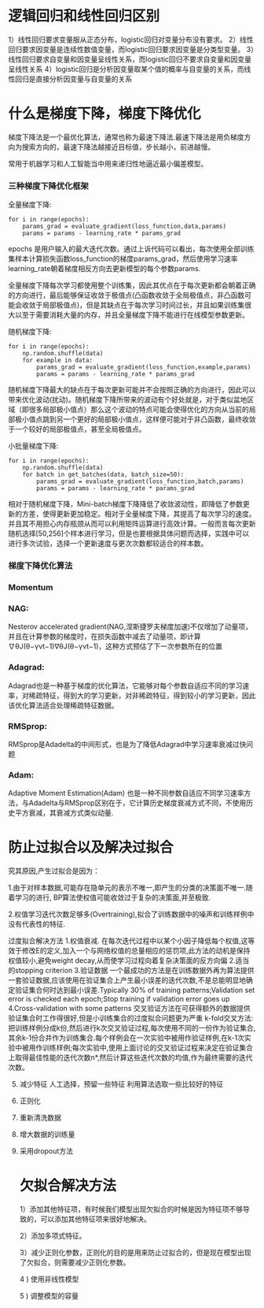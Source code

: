 # 逻辑回归和线性回归区别

1）线性回归要求变量服从正态分布，logistic回归对变量分布没有要求。 
2）线性回归要求因变量是连续性数值变量，而logistic回归要求因变量是分类型变量。 
3）线性回归要求自变量和因变量呈线性关系，而logistic回归不要求自变量和因变量呈线性关系 
4）logistic回归是分析因变量取某个值的概率与自变量的关系，而线性回归是直接分析因变量与自变量的关系



# 什么是梯度下降，梯度下降优化

梯度下降法是一个最优化算法，通常也称为最速下降法.最速下降法是用负梯度方向为搜索方向的，最速下降法越接近目标值，步长越小，前进越慢。

常用于机器学习和人工智能当中用来递归性地逼近最小偏差模型。

### 三种梯度下降优化框架

全量梯度下降:

~~~
for i in range(epochs):
    params_grad = evaluate_gradient(loss_function,data,params)
    params = params - learning_rate * params_grad
~~~

epochs 是用户输入的最大迭代次数。通过上诉代码可以看出，每次使用全部训练集样本计算损失函数loss_function的梯度params_grad，然后使用学习速率learning_rate朝着梯度相反方向去更新模型的每个参数params.

 全量梯度下降每次学习都使用整个训练集，因此其优点在于每次更新都会朝着正确的方向进行，最后能够保证收敛于极值点(凸函数收敛于全局极值点，非凸函数可能会收敛于局部极值点)，但是其缺点在于每次学习时间过长，并且如果训练集很大以至于需要消耗大量的内存，并且全量梯度下降不能进行在线模型参数更新。

随机梯度下降:

~~~
for i in range(epochs):
    np.random.shuffle(data)
    for example in data:
        params_grad = evaluate_gradient(loss_function,example,params)
        params = params - learning_rate * params_grad
~~~

随机梯度下降最大的缺点在于每次更新可能并不会按照正确的方向进行，因此可以带来优化波动(扰动)。随机梯度下降所带来的波动有个好处就是，对于类似盆地区域（即很多局部极小值点）那么这个波动的特点可能会使得优化的方向从当前的局部极小值点跳到另一个更好的局部极小值点，这样便可能对于非凸函数，最终收敛于一个较好的局部极值点，甚至全局极值点。

小批量梯度下降:

~~~
for i in range(epochs):
    np.random.shuffle(data)
    for batch in get_batches(data, batch_size=50):
        params_grad = evaluate_gradient(loss_function,batch,params)
        params = params - learning_rate * params_grad
~~~

相对于随机梯度下降，Mini-batch梯度下降降低了收敛波动性，即降低了参数更新的方差，使得更新更加稳定。相对于全量梯度下降，其提高了每次学习的速度。并且其不用担心内存瓶颈从而可以利用矩阵运算进行高效计算。一般而言每次更新随机选择[50,256]个样本进行学习，但是也要根据具体问题而选择，实践中可以进行多次试验，选择一个更新速度与更次次数都较适合的样本数。

### 梯度下降优化算法

### Momentum

### NAG:

Nesterov accelerated gradient(NAG,涅斯捷罗夫梯度加速)不仅增加了动量项，并且在计算参数的梯度时，在损失函数中减去了动量项，即计算∇θJ(θ−γνt−1)∇θJ(θ−γνt−1)，这种方式预估了下一次参数所在的位置

### Adagrad:

Adagrad也是一种基于梯度的优化算法，它能够对每个参数自适应不同的学习速率，对稀疏特征，得到大的学习更新，对非稀疏特征，得到较小的学习更新，因此该优化算法适合处理稀疏特征数据。

### RMSprop:

RMSprop是Adadelta的中间形式，也是为了降低Adagrad中学习速率衰减过快问题

### Adam:

Adaptive Moment Estimation(Adam) 也是一种不同参数自适应不同学习速率方法，与Adadelta与RMSprop区别在于，它计算历史梯度衰减方式不同，不使用历史平方衰减，其衰减方式类似动量.



# 防止过拟合以及解决过拟合

究其原因,产生过拟合是因为： 

1.由于对样本数据,可能存在隐单元的表示不唯一,即产生的分类的决策面不唯一.随着学习的进行, BP算法使权值可能收敛过于复杂的决策面,并至极致.

 2.权值学习迭代次数足够多(Overtraining),拟合了训练数据中的噪声和训练样例中没有代表性的特征.

过度拟合解决方法
1.权值衰减.
在每次迭代过程中以某个小因子降低每个权值,这等效于修改E的定义,加入一个与网络权值的总量相应的惩罚项,此方法的动机是保持权值较小,避免weight decay,从而使学习过程向着复杂决策面的反方向偏
2.适当的stopping criterion
3.验证数据
  一个最成功的方法是在训练数据外再为算法提供一套验证数据,应该使用在验证集合上产生最小误差的迭代次数,不是总能明显地确定验证集合何时达到最小误差.Typically 30% of training patterns;Validation set error is checked each epoch;Stop training if validation error goes up
4.Cross-validation with some patterns
交叉验证方法在可获得额外的数据提供验证集合时工作得很好,但是小训练集合的过度拟合问题更为严重
k-fold交叉方法:
把训练样例分成k份,然后进行k次交叉验证过程,每次使用不同的一份作为验证集合,其余k-1份合并作为训练集合.每个样例会在一次实验中被用作验证样例,在k-1次实验中被用作训练样例;每次实验中,使用上面讨论的交叉验证过程来决定在验证集合上取得最佳性能的迭代次数n*,然后计算这些迭代次数的均值,作为最终需要的迭代次数。

5. 减少特征
  人工选择，预留一些特征
  利用算法选取一些比较好的特征

6. 正则化

7. 重新清洗数据

8. 增大数据的训练量

9. 采用dropout方法

   # 欠拟合解决方法

   1）添加其他特征项，有时候我们模型出现欠拟合的时候是因为特征项不够导致的，可以添加其他特征项来很好地解决。

   2）添加多项式特征。

   3）减少正则化参数，正则化的目的是用来防止过拟合的，但是现在模型出现了欠拟合，则需要减少正则化参数。

   4 )  使用非线性模型

   5 )  调整模型的容量